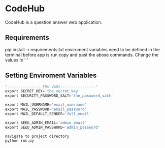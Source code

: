 # CodeHub

CodeHub is a question answer web application.

## Requirements
pip install -r requirements.txt
enviroment variables need to be defined in the terminal before app is run
copy and past the abose commands. Change the values in ' '

## Setting Enviroment Variables

```python
"----------------ENV VARS----------------"
export SECRET_KEY='the_secret_key'
export SECURITY_PASSWORD_SALT='the_password_salt'

export MAIL_USERNAME='email_username'
export MAIL_PASSWORD='email_password'
export MAIL_DEFAULT_SENDER='full_email'

export SEED_ADMIN_EMAIL='admin_email' 
export SEED_ADMIN_PASSWORD='admin_password' 
```


```Run
navigate to project directory 
python run.py
```